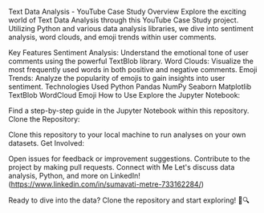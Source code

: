 Text Data Analysis - YouTube Case Study
Overview
Explore the exciting world of Text Data Analysis through this YouTube Case Study project. Utilizing Python and various data analysis libraries, we dive into sentiment analysis, word clouds, and emoji trends within user comments.

Key Features
Sentiment Analysis: Understand the emotional tone of user comments using the powerful TextBlob library.
Word Clouds: Visualize the most frequently used words in both positive and negative comments.
Emoji Trends: Analyze the popularity of emojis to gain insights into user sentiment.
Technologies Used
Python
Pandas
NumPy
Seaborn
Matplotlib
TextBlob
WordCloud
Emoji
How to Use
Explore the Jupyter Notebook:

Find a step-by-step guide in the Jupyter Notebook within this repository.
Clone the Repository:

Clone this repository to your local machine to run analyses on your own datasets.
Get Involved:

Open issues for feedback or improvement suggestions.
Contribute to the project by making pull requests.
Connect with Me
Let's discuss data analysis, Python, and more on LinkedIn!(https://www.linkedin.com/in/sumavati-metre-733162284/)

Ready to dive into the data? Clone the repository and start exploring! 🚀🔍

